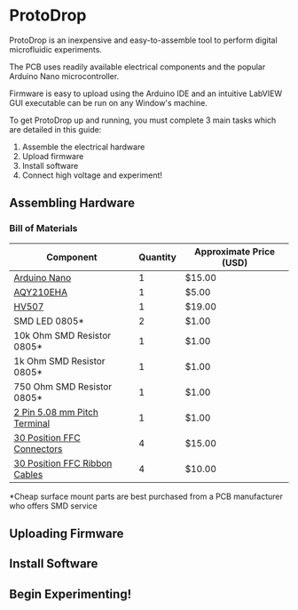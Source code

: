 # ProtoDrop

ProtoDrop is an inexpensive and easy-to-assemble tool to perform digital microfluidic experiments.

The PCB uses readily available electrical components and the popular Arduino Nano microcontroller.

Firmware is easy to upload using the Arduino IDE and an intuitive LabVIEW GUI executable can be run on any Window's machine.

To get ProtoDrop up and running, you must complete 3 main tasks which are detailed in this guide:
  1. Assemble the electrical hardware
  1. Upload firmware
  1. Install software
  1. Connect high voltage and experiment!

## Assembling Hardware

### Bill of Materials

Component | Quantity | Approximate Price (USD) 
------------ | ------------- | ------------- 
[Arduino Nano](https://www.amazon.ca/WYPH-ATmega328P-Microcontroller-Development-Pre-soldered/dp/B07KC9C6H5/ref=sr_1_9?dchild=1&keywords=arduino+nano&qid=1603068781&sr=8-9) | 1 | $15.00
[AQY210EHA](https://www.digikey.ca/en/products/detail/panasonic-electric-works/AQY210EHA/513083) | 1 | $5.00
[HV507](https://www.digikey.ca/en/products/detail/microchip-technology/HV507PG-G/4902491?s=N4IgTCBcDaIBYDcCsAGA7CAugXyA) | 1 | $19.00
SMD LED 0805* | 2 | $1.00 
10k Ohm SMD Resistor 0805* | 1 | $1.00 
1k Ohm SMD Resistor 0805* | 1 | $1.00 
750 Ohm SMD Resistor 0805* | 1 | $1.00 
[2 Pin 5.08 mm Pitch Terminal](https://www.digikey.ca/en/products/detail/te-connectivity-amp-connectors/282837-2/2187973) | 1 | $1.00 
[30 Position FFC Connectors](https://www.digikey.ca/en/products/detail/molex/0039532304/2405276) | 4 | $15.00
[30 Position FFC Ribbon Cables](https://www.digikey.ca/en/products/detail/molex/0151680368/3282127) | 4 | $10.00

*Cheap surface mount parts are best purchased from a PCB manufacturer who offers SMD service

## Uploading Firmware

## Install Software

## Begin Experimenting!
